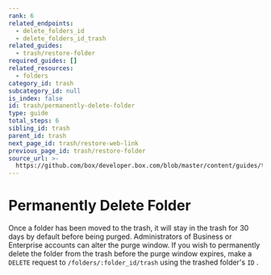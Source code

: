 ```yaml
---
rank: 6
related_endpoints:
  - delete_folders_id
  - delete_folders_id_trash
related_guides:
  - trash/restore-folder
required_guides: []
related_resources:
  - folders
category_id: trash
subcategory_id: null
is_index: false
id: trash/permanently-delete-folder
type: guide
total_steps: 6
sibling_id: trash
parent_id: trash
next_page_id: trash/restore-web-link
previous_page_id: trash/restore-folder
source_url: >-
  https://github.com/box/developer.box.com/blob/master/content/guides/trash/permanently-delete-folder.md
---
```


# Permanently Delete Folder

Once a folder has been moved to the trash, it will stay in the trash for 30
days by default before being purged. Administrators of Business or
Enterprise accounts can alter the purge window. If you wish to permanently
delete the folder from the trash before the purge window expires, make a
`DELETE` request to `/folders/:folder_id/trash` using the trashed folder's `ID`
.

<Samples id='delete_folders_id_trash' >

</Samples>
